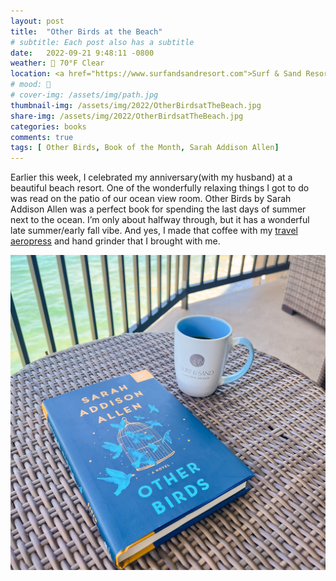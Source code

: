 ```yaml
---
layout: post
title:  "Other Birds at the Beach"
# subtitle: Each post also has a subtitle
date:   2022-09-21 9:48:11 -0800
weather: 🔆 70°F Clear
location: <a href="https://www.surfandsandresort.com">Surf & Sand Resort</a>, Laguna Beach, California
# mood: 🥰 
# cover-img: /assets/img/path.jpg
thumbnail-img: /assets/img/2022/OtherBirdsatTheBeach.jpg
share-img: /assets/img/2022/OtherBirdsatTheBeach.jpg
categories: books
comments: true
tags: [ Other Birds, Book of the Month, Sarah Addison Allen]
---
```


Earlier this week, I celebrated my anniversary(with my husband) at a beautiful beach resort. One of the wonderfully relaxing things I got to do was read on the patio of our ocean view room. Other Birds by Sarah Addison Allen was a perfect book for spending the last days of summer next to the ocean. I’m only about halfway through, but it has a wonderful late summer/early fall vibe. 
And yes, I made that coffee with my [travel aeropress](https://aeropress.com/products/aeropress-go-travel-coffee-press) and hand grinder that I brought with me. 

![Other Birds by Sarah Addison Allen next to a cup of coffee with the ocean in the background](/assets/img/2022/OtherBirdsatTheBeach.jpg)